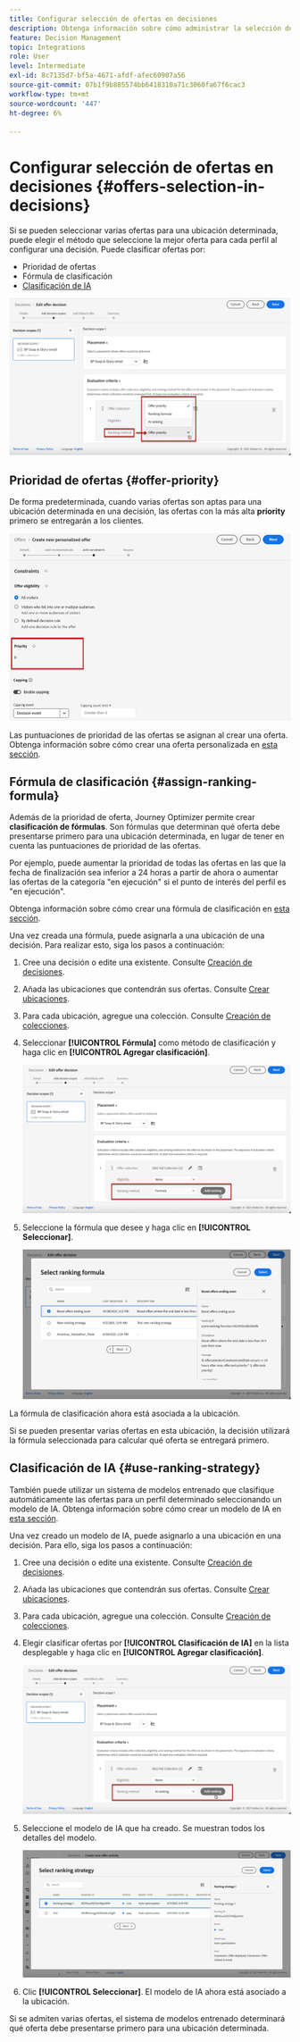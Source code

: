 ```yaml
---
title: Configurar selección de ofertas en decisiones
description: Obtenga información sobre cómo administrar la selección de ofertas en decisiones
feature: Decision Management
topic: Integrations
role: User
level: Intermediate
exl-id: 8c7135d7-bf5a-4671-afdf-afec60907a56
source-git-commit: 07b1f9b885574bb6418310a71c3060fa67f6cac3
workflow-type: tm+mt
source-wordcount: '447'
ht-degree: 6%

---
```


# Configurar selección de ofertas en decisiones {#offers-selection-in-decisions}

Si se pueden seleccionar varias ofertas para una ubicación determinada, puede elegir el método que seleccione la mejor oferta para cada perfil al configurar una decisión. Puede clasificar ofertas por:
* Prioridad de ofertas
* Fórmula de clasificación
* [Clasificación de IA](#use-ranking-strategy)

![](../assets/offer-rank-by.png)

## Prioridad de ofertas {#offer-priority}

De forma predeterminada, cuando varias ofertas son aptas para una ubicación determinada en una decisión, las ofertas con la más alta **priority** primero se entregarán a los clientes.

![](../assets/offer-priority.png)

Las puntuaciones de prioridad de las ofertas se asignan al crear una oferta. Obtenga información sobre cómo crear una oferta personalizada en [esta sección](../offer-library/creating-personalized-offers.md).

## Fórmula de clasificación {#assign-ranking-formula}

Además de la prioridad de oferta, Journey Optimizer permite crear **clasificación de fórmulas**. Son fórmulas que determinan qué oferta debe presentarse primero para una ubicación determinada, en lugar de tener en cuenta las puntuaciones de prioridad de las ofertas.

Por ejemplo, puede aumentar la prioridad de todas las ofertas en las que la fecha de finalización sea inferior a 24 horas a partir de ahora o aumentar las ofertas de la categoría &quot;en ejecución&quot; si el punto de interés del perfil es &quot;en ejecución&quot;.

Obtenga información sobre cómo crear una fórmula de clasificación en [esta sección](../ranking/create-ranking-formulas.md).

Una vez creada una fórmula, puede asignarla a una ubicación de una decisión. Para realizar esto, siga los pasos a continuación:

1. Cree una decisión o edite una existente. Consulte [Creación de decisiones](../offer-activities/create-offer-activities.md).

1. Añada las ubicaciones que contendrán sus ofertas. Consulte [Crear ubicaciones](../offer-library/creating-placements.md).

1. Para cada ubicación, agregue una colección. Consulte [Creación de colecciones](../offer-library/creating-collections.md).

1. Seleccionar **[!UICONTROL Fórmula]** como método de clasificación y haga clic en **[!UICONTROL Agregar clasificación]**.

   ![](../assets/offer-activity-ranking.png)

1. Seleccione la fórmula que desee y haga clic en **[!UICONTROL Seleccionar]**.

   ![](../assets/ranking-selection.png)

La fórmula de clasificación ahora está asociada a la ubicación.

Si se pueden presentar varias ofertas en esta ubicación, la decisión utilizará la fórmula seleccionada para calcular qué oferta se entregará primero.

## Clasificación de IA {#use-ranking-strategy}

<!--If you are an [Adobe Experience Platform](https://experienceleague.adobe.com/docs/experience-platform/landing/home.html){target="_blank"} user leveraging the **Offer Decisioning** application service,-->

También puede utilizar un sistema de modelos entrenado que clasifique automáticamente las ofertas para un perfil determinado seleccionando un modelo de IA. Obtenga información sobre cómo crear un modelo de IA en [esta sección](../ranking/create-ranking-strategies.md).

Una vez creado un modelo de IA, puede asignarlo a una ubicación en una decisión. Para ello, siga los pasos a continuación:

1. Cree una decisión o edite una existente. Consulte [Creación de decisiones](../offer-activities/create-offer-activities.md).

1. Añada las ubicaciones que contendrán sus ofertas. Consulte [Crear ubicaciones](../offer-library/creating-placements.md).

1. Para cada ubicación, agregue una colección. Consulte [Creación de colecciones](../offer-library/creating-collections.md).

1. Elegir clasificar ofertas por **[!UICONTROL Clasificación de IA]** en la lista desplegable y haga clic en **[!UICONTROL Agregar clasificación]**.

   ![](../assets/ranking-selection-ai-ranking.png)

1. Seleccione el modelo de IA que ha creado. Se muestran todos los detalles del modelo.

   ![](../assets/ranking-selection-ai-ranking-selected.png)

1. Clic **[!UICONTROL Seleccionar]**. El modelo de IA ahora está asociado a la ubicación.

Si se admiten varias ofertas, el sistema de modelos entrenado determinará qué oferta debe presentarse primero para una ubicación determinada.

